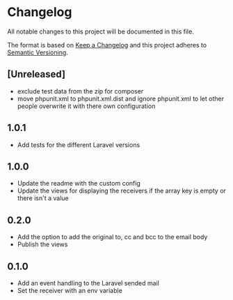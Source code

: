 # Changelog
All notable changes to this project will be documented in this file.

The format is based on [Keep a Changelog](http://keepachangelog.com/en/1.0.0/)
and this project adheres to [Semantic Versioning](http://semver.org/spec/v2.0.0.html).


## [Unreleased]
- exclude test data from the zip for composer
- move phpunit.xml to phpunit.xml.dist and ignore phpunit.xml to let other people overwrite it with there own configuration

## 1.0.1
- Add tests for the different Laravel versions 

## 1.0.0
- Update the readme with the custom config
- Update the views for displaying the receivers if the array key is empty or there isn't a value

## 0.2.0
- Add the option to add the original to, cc and bcc to the email body
- Publish the views

## 0.1.0
- Add an event handling to the Laravel sended mail
- Set the receiver with an env variable
